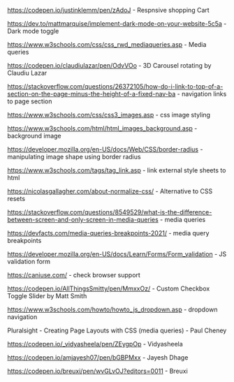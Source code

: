 https://codepen.io/justinklemm/pen/zAdoJ - Respnsive shopping Cart

https://dev.to/mattmarquise/implement-dark-mode-on-your-website-5c5a -  Dark mode toggle

https://www.w3schools.com/css/css_rwd_mediaqueries.asp - Media queries 

https://codepen.io/claudiulazar/pen/OdvVOo - 3D Carousel rotating by Claudiu Lazar

https://stackoverflow.com/questions/26372105/how-do-i-link-to-top-of-a-section-on-the-page-minus-the-height-of-a-fixed-nav-ba - navigation links to page section

https://www.w3schools.com/css/css3_images.asp - css image styling

https://www.w3schools.com/html/html_images_background.asp - background image

https://developer.mozilla.org/en-US/docs/Web/CSS/border-radius - manipulating image shape using border radius

https://www.w3schools.com/tags/tag_link.asp - link external style sheets to html

https://nicolasgallagher.com/about-normalize-css/ - Alternative to CSS resets

https://stackoverflow.com/questions/8549529/what-is-the-difference-between-screen-and-only-screen-in-media-queries - media queries 

https://devfacts.com/media-queries-breakpoints-2021/ - media query breakpoints

https://developer.mozilla.org/en-US/docs/Learn/Forms/Form_validation -  JS validation form

https://caniuse.com/ - check browser support

https://codepen.io/AllThingsSmitty/pen/MmxxOz/ - Custom Checkbox Toggle Slider by Matt Smith

https://www.w3schools.com/howto/howto_js_dropdown.asp - dropdown navigation

Pluralsight - Creating Page Layouts with CSS (media queries) - Paul Cheney

https://codepen.io/_vidyasheela/pen/ZEygpOp - Vidyasheela

https://codepen.io/amjayesh07/pen/bGBPMxx - Jayesh Dhage

https://codepen.io/breuxi/pen/wvGLvOJ?editors=0011 - Breuxi